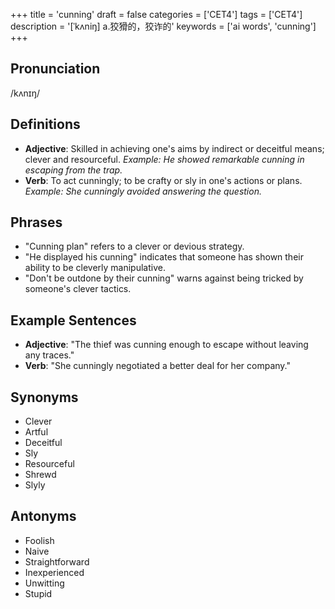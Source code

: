 +++
title = 'cunning'
draft = false
categories = ['CET4']
tags = ['CET4']
description = '[ˈkʌniŋ] a.狡猾的，狡诈的'
keywords = ['ai words', 'cunning']
+++

## Pronunciation
/kʌnɪŋ/

## Definitions
- **Adjective**: Skilled in achieving one's aims by indirect or deceitful means; clever and resourceful. *Example: He showed remarkable cunning in escaping from the trap.*
- **Verb**: To act cunningly; to be crafty or sly in one's actions or plans. *Example: She cunningly avoided answering the question.*

## Phrases
- "Cunning plan" refers to a clever or devious strategy.
- "He displayed his cunning" indicates that someone has shown their ability to be cleverly manipulative.
- "Don't be outdone by their cunning" warns against being tricked by someone's clever tactics.

## Example Sentences
- **Adjective**: "The thief was cunning enough to escape without leaving any traces."
- **Verb**: "She cunningly negotiated a better deal for her company."

## Synonyms
- Clever
- Artful
- Deceitful
- Sly
- Resourceful
- Shrewd
- Slyly

## Antonyms
- Foolish
- Naive
- Straightforward
- Inexperienced
- Unwitting
- Stupid
